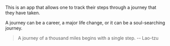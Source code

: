This is an app that allows one to track their steps through a journey that they have taken.

A journey can be a career, a major life change, or it can be a soul-searching journey.

> A journey of a thousand miles begins with a single step.
-- Lao-tzu
